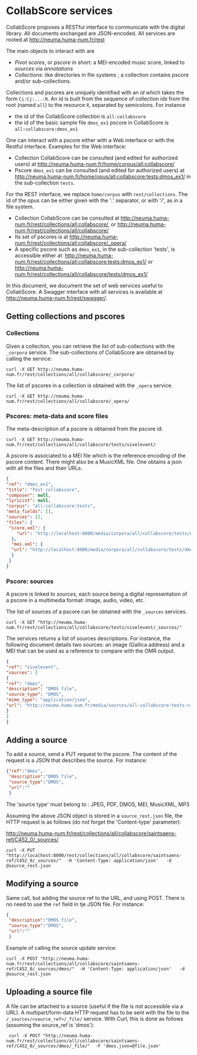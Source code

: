# CollabScore services

CollabScore proposes a RESTful interface to communicate with the digital library. 
All documents exchanged are JSON-encoded.  All services are rooted at http://neuma.huma-num.fr/rest

The main objects to interact with are

 - *Pivot scores*, or *pscore* in short: a MEI-encoded music score, linked to *sources* via *annotations*
 - *Collections*: like directories in file systems ; a collection contains pscore and/or sub-collections.

Collections and pscores are uniquely identified with an *id* which takes the form ``Ci:Cj:...:R``.
An id is built from the sequence of collection ids from the root (named ``all``) to the resource ``R``, 
separated by semicolons. For instance 

 - the id of the CollabScore collection  is ``all:collabscore``
 - the id of the basic sample file ``dmos_ex1`` pscore in CollabScore is ``all:collabscore:dmos_ex1``

One can interact with a pscore either with a Web interface or with the Restful interface. Examples for the Web interface:

 - Collection CollabScore can be consulted (and edited for authorized users) at http://neuma.huma-num.fr/home/corpus/all:collabscore/
 - Pscore ``dmos_ex1`` can be consulted (and edited for authorized users) at http://neuma.huma-num.fr/home/opus/all:collabscore:tests:dmos_ex1/ in the sub-collection ``tests``.

For the REST interface, we replace ``home/corpus`` with ``rest/collections``. The id of the opus can be either given with the ':' separator, or with '/', as in a file system.

 - Collection CollabScore can be consulted at http://neuma.huma-num.fr/rest/collections/all:collabscore/, or http://neuma.huma-num.fr/rest/collections/all/collabscore/
 - Its set of pscores is at http://neuma.huma-num.fr/rest/collections/all:collabscore/_opera/
 - A specific pscore such as ``dmos_ex1``, in the sub-collection 'tests', is accessible either at: http://neuma.huma-num.fr/rest/collections/all:collabscore:tests:dmos_ex1/ or http://neuma.huma-num.fr/rest/collections/all/collabscore/tests/dmos_ex1/ 

In this document, we document the set of web services useful to CollabScore. A Swagger interface with all services is
available at http://neuma.huma-num.fr/rest/swagger/.

## Getting collections and pscores

### Collections

Given a collection, you can retrieve the list of sub-collections with the ``_corpora``
service. The sub-collections of CollabScore are obtained by calling the service:

```
curl -X GET http://neuma.huma-num.fr/rest/collections/all/collabscore/_corpora/
```

The list of pscores in a collection is obtained with the ``_opera`` service.

```
curl -X GET http://neuma.huma-num.fr/rest/collections/all/collabscore/_opera/
```

### Pscores: meta-data and score files

The meta-description of a pscore is obtained from the pscore id:

```
curl -X GET http://neuma.huma-num.fr/rest/collections/all/collabscore/tests/vivelevent/
```

A pscore is associated  to a MEI file which is the reference encoding of the pscore content. There might also be a MusicXML file.  One obtains a json with all the files and their URLs.
 
```json
{
"ref": "dmos_ex1",
"title": "Test collabscore",
"composer": null,
"lyricist": null,
"corpus": "all:collabscore:tests",
"meta_fields": [],
"sources": [],
"files": {
 "score.xml": {
    "url": "http://localhost:8000/media/corpora/all/collabscore/tests/dmos_ex1/score.xml"
  },
  "mei.xml": {
  "url": "http://localhost:8000/media/corpora/all/collabscore/tests/dmos_ex1/mei.xml"
  }
 }
}
```

### Pscore: sources

A pscore is linked to *sources*, each source being a digital representation of a  pscore in a multimedia format: image, audio,
video, etc.

The list of sources of a pscore can be obtained with the ``_sources`` services.

```
curl -X GET "http://neuma.huma-num.fr/rest/collections/all/collabscore/tests/vivelevent/_sources/"
```

The services returns a list of sources descriptions. For instance, the following document
details two sources: an image (Gallica address) and a MEI that can be used as a reference to compare
with the OMR output.

```json
{
"ref": "vivelevent",
"sources": [
{
"ref": "dmos",
"description": "DMOS file",
"source_type": "DMOS",
"mime_type": "application/json",
"url": "http://neuma.huma-num.fr/media/sources/all-collabscore-tests-vivelevent/dmos.json"
}
]
}
```

## Adding a source

To add a source, send a PUT request to the pscore. The content of the request is a JSON that describes the source. For instance:

```json
{"ref":"dmos",
 "description":"DMOS file",
 "source_type":"DMOS",
 "url":""
 }
```

The 'source type' must belong to : JPEG, PDF, DMOS, MEI, MusicXML, MP3

Assuming the above JSON object is stored in a ``source_rest.json`` file, the HTTP request is as follows (do not forget the 'Content-type' parameter):

http://neuma.huma-num.fr/rest/collections/all/collabscore/saintsaens-ref/C452_0/_sources/

```
curl -X PUT "http://localhost:8000/rest/collections/all/collabscore/saintsaens-ref/C452_0/_sources/"  -H 'Content-Type: application/json'   -d @source_rest.json
```

## Modifying a source

Same call, but adding the source ref to the URL, and using POST. There is no need to use the ``ref`` field in tje JSON file. For instance:

```json
{
 "description":"DMOS file",
 "source_type":"DMOS",
 "url":""
 }
```
Example of calling the source update service:

```
curl -X POST "http://neuma.huma-num.fr/rest/collections/all/collabscore/saintsaens-ref/C452_0/_sources/dmos/"  -H 'Content-Type: application/json'   -d @source_rest.json
```


## Uploading a source file

A file can be attached to a source (useful if the file is not accessible via a URL). A multipart/form-data HTTP request has to be sent with the file to the ``/_sources/<source_ref>/_file/`` service. With Curl, this is done as follows (assuming the source_ref is 'dmos'):

```
 curl -X POST "http://neuma.huma-num.fr/rest/collections/all/collabscore/saintsaens-ref/C452_0/_sources/dmos/_file/"  -F 'dmos.json=@file.json'
```




